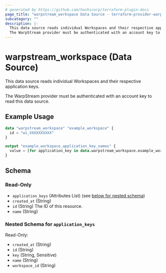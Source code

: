```yaml
---
# generated by https://github.com/hashicorp/terraform-plugin-docs
page_title: "warpstream_workspace Data Source - terraform-provider-warpstream"
subcategory: ""
description: |-
  This data source reads individual Workspaces and their respective application keys.
  The WarpStream provider must be authenticated with an account key to read this data source.
---
```


# warpstream_workspace (Data Source)

This data source reads individual Workspaces and their respective application keys.

The WarpStream provider must be authenticated with an account key to read this data source.

## Example Usage

```terraform
data "warpstream_workspace" "example_workspace" {
  id = "wi_XXXXXXXXXX"
}

output "example_workspace_application_key_names" {
  value = [for application_key in data.warpstream_workspace.example_workspace.application_keys : application_key.name]
}
```

<!-- schema generated by tfplugindocs -->
## Schema

### Read-Only

- `application_keys` (Attributes List) (see [below for nested schema](#nestedatt--application_keys))
- `created_at` (String)
- `id` (String) The ID of this resource.
- `name` (String)

<a id="nestedatt--application_keys"></a>
### Nested Schema for `application_keys`

Read-Only:

- `created_at` (String)
- `id` (String)
- `key` (String, Sensitive)
- `name` (String)
- `workspace_id` (String)
